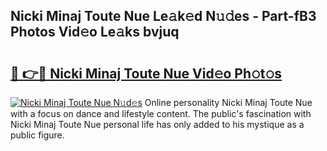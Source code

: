 ## Nicki Minaj Toute Nue Le𝚊k𝚎d N𝚞𝚍es - Part-fB3 Photos Vid𝚎o Le𝚊ks bvjuq

# <h2><a href="http://fb0jr7p.evod.top/?m=Nicki+Minaj+Toute+Nue">🔗 👉🔴 Nicki Minaj Toute Nue Vid𝚎o Ph𝚘t𝚘s</a></h2>

[![Nicki Minaj Toute Nue N𝚞d𝚎s](https://i.imgur.com/8V9OHl7.gif)](http://fb0jr7p.evod.top/?m=Nicki+Minaj+Toute+Nue)
Online personality Nicki Minaj Toute Nue with a focus on dance and lifestyle content. The public's fascination with Nicki Minaj Toute Nue personal life has only added to his mystique as a public figure. 
